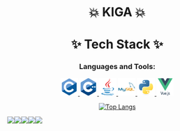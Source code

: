 <h1 align="center"><b>💥 KIGA 💥</b></h1>


# <div align="center">✨ Tech Stack ✨</div>

<div align="center">

<h3 align="center">Languages and Tools:</h3>
<p align="center"> <a href="https://www.cprogramming.com/" target="_blank"> <img src="https://raw.githubusercontent.com/devicons/devicon/master/icons/c/c-original.svg" alt="c" width="40" height="40"/> </a> <a href="https://www.w3schools.com/cpp/" target="_blank"> <img src="https://raw.githubusercontent.com/devicons/devicon/master/icons/cplusplus/cplusplus-original.svg" alt="cplusplus" width="40" height="40"/> </a> <a href="https://www.java.com" target="_blank"> <img src="https://raw.githubusercontent.com/devicons/devicon/master/icons/java/java-original.svg" alt="java" width="40" height="40"/> </a> <a href="https://www.mysql.com/" target="_blank"> <img src="https://raw.githubusercontent.com/devicons/devicon/master/icons/mysql/mysql-original-wordmark.svg" alt="mysql" width="40" height="40"/> </a> <a href="https://www.python.org" target="_blank"> <img src="https://raw.githubusercontent.com/devicons/devicon/master/icons/python/python-original.svg" alt="python" width="40" height="40"/> </a>  <a href="https://vuejs.org/" target="_blank"> <img src="https://raw.githubusercontent.com/devicons/devicon/master/icons/vuejs/vuejs-original-wordmark.svg" alt="vuejs" width="40" height="40"/> </a> </p>

[![Top Langs](https://github-readme-stats.vercel.app/api/top-langs/?username=kiaoio4)](https://github.com/anuraghazra/github-readme-stats)

</div>



<img align='left' src="https://github-profile-summary-cards.vercel.app/api/cards/profile-details?username=kiaoio4&theme=nord_dark">

<img align='left' src="https://github-profile-summary-cards.vercel.app/api/cards/repos-per-language?username=kiaoio4&theme=nord_dark">
<img align='left' src="https://github-profile-summary-cards.vercel.app/api/cards/most-commit-language?username=kiaoio4&theme=nord_dark">

<img align='left' src="https://github-profile-summary-cards.vercel.app/api/cards/stats?username=kiaoio4&theme=nord_dark">
<img align='left' src="https://github-profile-summary-cards.vercel.app/api/cards/productive-time?username=kiaoio4&theme=nord_dark">

